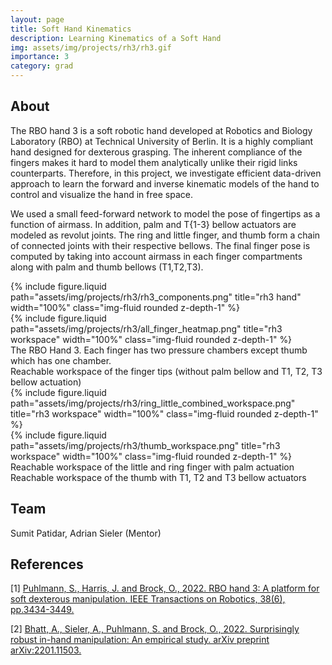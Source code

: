 ```yaml
---
layout: page
title: Soft Hand Kinematics
description: Learning Kinematics of a Soft Hand
img: assets/img/projects/rh3/rh3.gif
importance: 3
category: grad
---
```


## About

The RBO hand 3 is a soft robotic hand developed at Robotics and Biology
Laboratory (RBO) at Technical University of Berlin. It is a highly compliant
hand designed for dexterous grasping. The inherent compliance of the fingers
makes it hard to model them analytically unlike their rigid links counterparts.
Therefore, in this project, we investigate efficient data-driven approach to
learn the forward and inverse kinematic models of the hand to control and
visualize the hand in free space.

We used a small feed-forward network to model the pose of fingertips as a
function of airmass. In addition, palm and T{1-3} bellow actuators are modeled
as revolut joints. The ring and little finger, and thumb form a chain of
connected joints with their respective bellows. The final finger pose is
computed by taking into account airmass in each finger compartments along with
palm and thumb bellows (T1,T2,T3).

<div class="row justify-content-md-center">
    <div class="col-sm-6">
    {% include
    figure.liquid path="assets/img/projects/rh3/rh3_components.png" title="rh3
    hand" width="100%" class="img-fluid rounded z-depth-1" %}
    </div>
    <div class="col-sm-6"> {% include figure.liquid
        path="assets/img/projects/rh3/all_finger_heatmap.png" title="rh3
        workspace" width="100%" class="img-fluid rounded z-depth-1" %}
    </div>
    <div class="caption col-sm-6"> The RBO Hand 3. Each finger has two pressure
    chambers except thumb which has one chamber.
    </div>
    <div class="caption col-sm-6"> Reachable workspace of the finger
    tips (without palm bellow and T1, T2, T3 bellow actuation)
    </div>
    <div class="col-sm-6"> {% include figure.liquid
        path="assets/img/projects/rh3/ring_little_combined_workspace.png"
        title="rh3 workspace" width="100%" class="img-fluid rounded z-depth-1"
        %}
    </div>
    <div class="col-sm-6"> {% include figure.liquid
        path="assets/img/projects/rh3/thumb_workspace.png" title="rh3
        workspace" width="100%" class="img-fluid rounded z-depth-1" %}
    </div>
    <div class="caption col-sm-6"> Reachable
    workspace of the little and ring finger with palm actuation
    </div>
    <div class="caption col-sm-6"> Reachable
    workspace of the thumb with T1, T2 and T3 bellow actuators
    </div>
</div>

## Team

Sumit Patidar, Adrian Sieler (Mentor)

## References

[1] [Puhlmann, S., Harris, J. and Brock, O., 2022. RBO hand 3: A platform for
soft dexterous manipulation. IEEE Transactions on Robotics, 38(6),
pp.3434-3449.](https://ieeexplore.ieee.org/abstract/document/9761831/)

[2] [Bhatt, A., Sieler, A., Puhlmann, S. and Brock, O., 2022. Surprisingly robust
in-hand manipulation: An empirical study. arXiv preprint
arXiv:2201.11503.](https://arxiv.org/abs/2201.11503)
